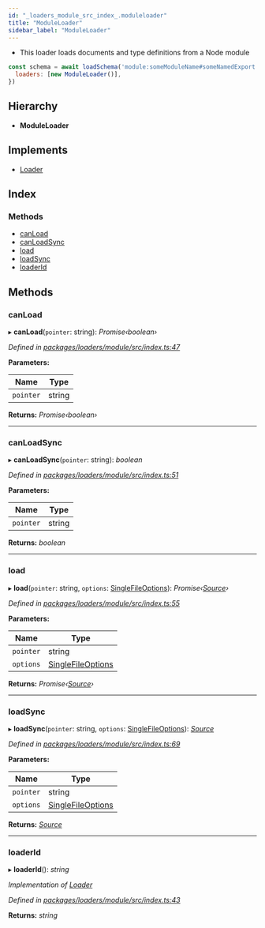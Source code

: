 ```yaml
---
id: "_loaders_module_src_index_.moduleloader"
title: "ModuleLoader"
sidebar_label: "ModuleLoader"
---
```


* This loader loads documents and type definitions from a Node module

```js
const schema = await loadSchema('module:someModuleName#someNamedExport', {
  loaders: [new ModuleLoader()],
})
```

## Hierarchy

* **ModuleLoader**

## Implements

* [Loader](../interfaces/_utils_src_index_.loader.md)

## Index

### Methods

* [canLoad](_loaders_module_src_index_.moduleloader.md#canload)
* [canLoadSync](_loaders_module_src_index_.moduleloader.md#canloadsync)
* [load](_loaders_module_src_index_.moduleloader.md#load)
* [loadSync](_loaders_module_src_index_.moduleloader.md#loadsync)
* [loaderId](_loaders_module_src_index_.moduleloader.md#loaderid)

## Methods

###  canLoad

▸ **canLoad**(`pointer`: string): *Promise‹boolean›*

*Defined in [packages/loaders/module/src/index.ts:47](https://github.com/ardatan/graphql-tools/blob/master/packages/loaders/module/src/index.ts#L47)*

**Parameters:**

Name | Type |
------ | ------ |
`pointer` | string |

**Returns:** *Promise‹boolean›*

___

###  canLoadSync

▸ **canLoadSync**(`pointer`: string): *boolean*

*Defined in [packages/loaders/module/src/index.ts:51](https://github.com/ardatan/graphql-tools/blob/master/packages/loaders/module/src/index.ts#L51)*

**Parameters:**

Name | Type |
------ | ------ |
`pointer` | string |

**Returns:** *boolean*

___

###  load

▸ **load**(`pointer`: string, `options`: [SingleFileOptions](../modules/_utils_src_index_.md#singlefileoptions)): *Promise‹[Source](../interfaces/_utils_src_index_.source.md)›*

*Defined in [packages/loaders/module/src/index.ts:55](https://github.com/ardatan/graphql-tools/blob/master/packages/loaders/module/src/index.ts#L55)*

**Parameters:**

Name | Type |
------ | ------ |
`pointer` | string |
`options` | [SingleFileOptions](../modules/_utils_src_index_.md#singlefileoptions) |

**Returns:** *Promise‹[Source](../interfaces/_utils_src_index_.source.md)›*

___

###  loadSync

▸ **loadSync**(`pointer`: string, `options`: [SingleFileOptions](../modules/_utils_src_index_.md#singlefileoptions)): *[Source](../interfaces/_utils_src_index_.source.md)*

*Defined in [packages/loaders/module/src/index.ts:69](https://github.com/ardatan/graphql-tools/blob/master/packages/loaders/module/src/index.ts#L69)*

**Parameters:**

Name | Type |
------ | ------ |
`pointer` | string |
`options` | [SingleFileOptions](../modules/_utils_src_index_.md#singlefileoptions) |

**Returns:** *[Source](../interfaces/_utils_src_index_.source.md)*

___

###  loaderId

▸ **loaderId**(): *string*

*Implementation of [Loader](../interfaces/_utils_src_index_.loader.md)*

*Defined in [packages/loaders/module/src/index.ts:43](https://github.com/ardatan/graphql-tools/blob/master/packages/loaders/module/src/index.ts#L43)*

**Returns:** *string*
